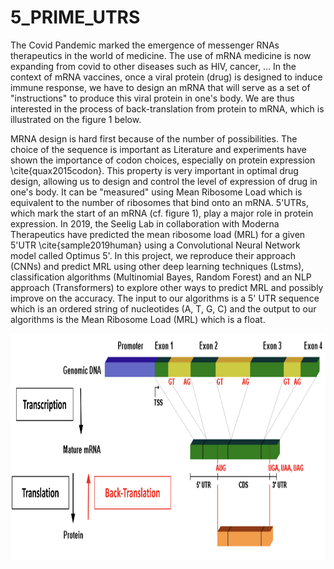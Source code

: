 # 5_PRIME_UTRS

 The Covid Pandemic marked the emergence of messenger RNAs therapeutics in the world of medicine. The use of mRNA medicine is now expanding from covid to other diseases such as HIV, cancer, ... 
 In the context of mRNA vaccines, once a viral protein (drug) is designed to induce immune response, we have to design an mRNA that will serve as a set of "instructions" to produce this viral protein in one's body. We are thus interested in the process of back-translation from protein to mRNA, which is illustrated on the figure 1 below.
 
MRNA design is hard first because of the number of possibilities. The choice of the sequence is important as Literature and experiments have shown the importance of codon choices, especially on protein expression \cite{quax2015codon}. This property is very important in optimal drug design, allowing us to design and control the level of expression of drug in one's body. It can be "measured" using Mean Ribosome Load which is equivalent to the number of ribosomes that bind onto an mRNA. 5'UTRs, which mark the start of an mRNA (cf. figure 1), play a major role in protein expression. In 2019, the Seelig Lab in collaboration with Moderna Therapeutics have predicted the mean ribosome load (MRL) for a given 5'UTR \cite{sample2019human} using a Convolutional Neural Network model called  Optimus 5'. In this project, we reproduce their approach (CNNs) and predict MRL using other deep learning techniques (Lstms), classification algorithms (Multinomial Bayes, Random Forest) and an NLP approach (Transformers) to explore other ways to predict MRL and possibly improve on the accuracy. The input to our algorithms is a 5' UTR sequence which is an ordered string of nucleotides (A, T, G, C) and the output to our algorithms is the Mean Ribosome Load (MRL) which is a float.

<p align="center">
<img src="https://github.com/marie-huynh/5_PRIME_UTRS/blob/main/Figures/Central%20Dogma.png" width="895.5" height="363">
</p>
